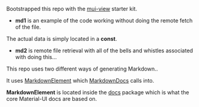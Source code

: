 
Bootstrapped this repo with the
[mui-view](https://github.com/stormasm/mui-view) starter kit.

* **md1** is an example of the code working without doing the remote fetch of the file.

The actual data is simply located in a **const**.

* **md2** is remote file retrieval with all of the bells and whistles associated with doing this...

This repo uses two different ways of generating Markdown..

It uses
[MarkdownElement](https://github.com/mui-org/material-ui/tree/master/packages/material-ui-docs/src/MarkdownElement)
which
[MarkdownDocs](https://github.com/mui-org/material-ui/blob/master/docs/src/modules/components/MarkdownDocs.js)
calls into.

**MarkdownElement** is located inside the
[docs](https://github.com/mui-org/material-ui/tree/master/packages/material-ui-docs#material-uidocs) package
which is what the core Material-UI docs are based on.
